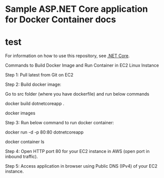 # Sample ASP.NET Core application for Docker Container docs
# test

For information on how to use this repository, see [.NET Core](https://docs.microsoft.com/azure/devops/pipelines/languages/dotnet-core).

Commands to Build Docker Image and Run Container in EC2 Linux Instance


Step 1:
Pull latest from Git on EC2


Step 2: Build docker image:

Go to src folder (where you have dockerfile) and run below commands

docker build dotnetcoreapp .

docker images


Step 3: Run below command to run docker container:

docker run -d -p 80:80 dotnetcoreapp

docker container ls


Step 4: Open HTTP port 80 for your EC2 instance in AWS (open port in inbound traffic).


Step 5: Access application in browser using Public DNS (IPv4) of your EC2 instance.




